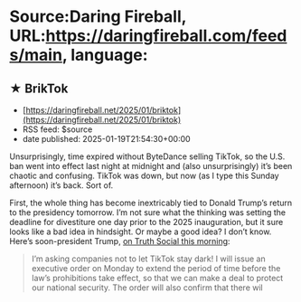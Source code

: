 # Source:Daring Fireball, URL:https://daringfireball.com/feeds/main, language:

## ★ BrikTok
 - [https://daringfireball.net/2025/01/briktok](https://daringfireball.net/2025/01/briktok)
 - RSS feed: $source
 - date published: 2025-01-19T21:54:30+00:00

<p>Unsurprisingly, time expired without ByteDance selling TikTok, so the U.S. ban went into effect last night at midnight and (also unsurprisingly) it’s been chaotic and confusing. TikTok was down, but now (as I type this Sunday afternoon) it’s back. Sort of.</p>

<p>First, the whole thing has become inextricably tied to Donald Trump’s return to the presidency tomorrow. I’m not sure what the thinking was setting the deadline for divestiture one day prior to the 2025 inauguration, but it sure looks like a bad idea in hindsight. Or maybe a good idea? I don’t know. Here’s soon-president Trump, <a href="https://truthsocial.com/@realDonaldTrump/posts/113855616848696050">on Truth Social this morning</a>:</p>

<blockquote>
  <p>I’m asking companies not to let TikTok stay dark! I will issue an
executive order on Monday to extend the period of time before the
law’s prohibitions take effect, so that we can make a deal to
protect our national security. The order will also confirm that
there wil

